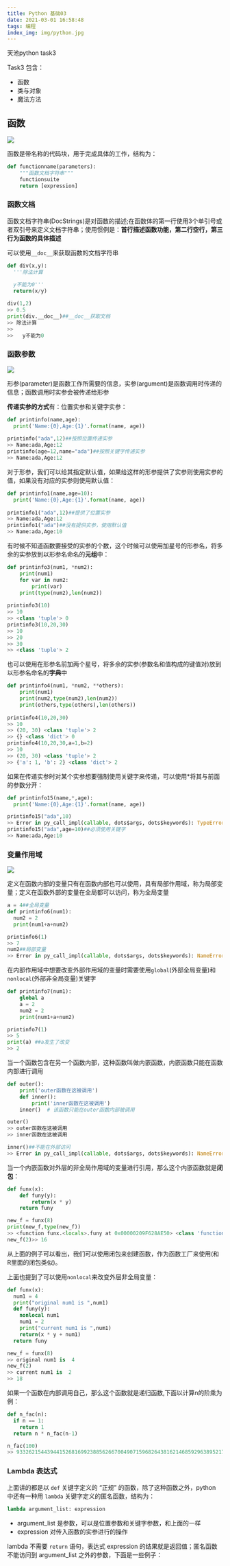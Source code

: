 ```yaml
---
title: Python 基础03
date: 2021-03-01 16:58:48
tags: 编程
index_img: img/python.jpg
---
```


天池python task3

<!-- more -->

Task3 包含：

-   函数
-   类与对象
-   魔法方法

## 函数

![](https://picgo-wutao.oss-cn-shanghai.aliyuncs.com/img/函数%20-%20坚果云_00.png)

函数是带名称的代码块，用于完成具体的工作，结构为：

``` python
def functionname(parameters):
    """函数文档字符串"""
    functionsuite
    return [expression]
```

### 函数文档

函数文档字符串(DocStrings)是对函数的描述;在函数体的第一行使用3个单引号或者双引号来定义文档字符串；使用惯例是：**首行描述函数功能，第二行空行，第三行为函数的具体描述**

可以使用`__doc__`来获取函数的文档字符串

``` python
def div(x,y):
  '''除法计算
  
  y不能为0'''
  return(x/y)

div(1,2)
>> 0.5
print(div.__doc__)##__doc__获取文档
>> 除法计算
>>   
>>   y不能为0
```

### 函数参数

![](https://picgo-wutao.oss-cn-shanghai.aliyuncs.com/img/image-20210301214319502.png)

形参(parameter)是函数工作所需要的信息，实参(argument)是函数调用时传递的信息；函数调用时实参会被传递给形参

**传递实参的方式**有：位置实参和关键字实参：

``` python
def printinfo(name,age):
  print('Name:{0},Age:{1}'.format(name, age))
  
printinfo("ada",12)##按照位置传递实参
>> Name:ada,Age:12
printinfo(age=12,name="ada")##按照关键字传递实参
>> Name:ada,Age:12
```

对于形参，我们可以给其指定默认值，如果给这样的形参提供了实参则使用实参的值，如果没有对应的实参则使用默认值：

``` python
def printinfo1(name,age=10):
  print('Name:{0},Age:{1}'.format(name, age))
  
printinfo1("ada",12)##提供了位置实参
>> Name:ada,Age:12
printinfo1("ada")##没有提供实参，使用默认值
>> Name:ada,Age:10
```

有时候不知道函数要接受的实参的个数，这个时候可以使用加星号的形参名，将多余的实参放到以形参名命名的**元组**中：

``` python
def printinfo3(num1, *num2):
    print(num1)
    for var in num2:
        print(var)
    print(type(num2),len(num2))
        
printinfo3(10)
>> 10
>> <class 'tuple'> 0
printinfo3(10,20,30)
>> 10
>> 20
>> 30
>> <class 'tuple'> 2
```

也可以使用在形参名前加两个星号，将多余的实参(参数名和值构成的键值对)放到以形参名命名的**字典**中

``` python
def printinfo4(num1, *num2, **others):
    print(num1)
    print(num2,type(num2),len(num2))
    print(others,type(others),len(others))
    
printinfo4(10,20,30)
>> 10
>> (20, 30) <class 'tuple'> 2
>> {} <class 'dict'> 0
printinfo4(10,20,30,a=1,b=2)
>> 10
>> (20, 30) <class 'tuple'> 2
>> {'a': 1, 'b': 2} <class 'dict'> 2
```

如果在传递实参时对某个实参想要强制使用关键字来传递，可以使用\*将其与前面的参数分开：

``` python
def printinfo15(name,*,age):
  print('Name:{0},Age:{1}'.format(name, age))

printinfo15("ada",10)
>> Error in py_call_impl(callable, dots$args, dots$keywords): TypeError: printinfo15() takes 1 positional argument but 2 were given
printinfo15("ada",age=10)##必须使用关键字
>> Name:ada,Age:10
```

### 变量作用域

![](https://picgo-wutao.oss-cn-shanghai.aliyuncs.com/img/image-20210301220956029.png)

定义在函数内部的变量只有在函数内部也可以使用，具有局部作用域，称为局部变量；定义在函数外部的变量在全局都可以访问，称为全局变量

``` python
a = 4##全局变量
def printinfo6(num1):
  num2 = 2
  print(num1+a+num2)

printinfo6(1)
>> 7
num2##局部变量
>> Error in py_call_impl(callable, dots$args, dots$keywords): NameError: name 'num2' is not defined
```

在内部作用域中想要改变外部作用域的变量时需要使用`global`(外部全局变量)和`nonlocal`(外部非全局变量)关键字

``` python
def printinfo7(num1):  
    global a  
    a = 2  
    num2 = 2  
    print(num1+a+num2)

printinfo7(1)
>> 5
print(a) ##a发生了改变
>> 2
```

当一个函数包含在另一个函数内部，这种函数叫做内嵌函数，内嵌函数只能在函数内部进行调用

``` python
def outer():  
    print('outer函数在这被调用')    
    def inner():    
        print('inner函数在这被调用')    
    inner()  # 该函数只能在outer函数内部被调用

outer()
>> outer函数在这被调用
>> inner函数在这被调用

inner()##不能在外部访问
>> Error in py_call_impl(callable, dots$args, dots$keywords): NameError: name 'inner' is not defined
```

当一个内嵌函数对外层的非全局作用域的变量进行引用，那么这个内嵌函数就是**闭包**：

``` python
def funx(x):  
    def funy(y):    
        return(x * y)    
    return funy

new_f = funx(8)
print(new_f,type(new_f))
>> <function funx.<locals>.funy at 0x00000209F628AE50> <class 'function'>
new_f(2)>> 16
```

从上面的例子可以看出，我们可以使用闭包来创建函数，作为函数工厂来使用(和R里面的闭包类似)。

上面也提到了可以使用`nonlocal`来改变外层非全局变量：

``` python
def funx(x):
  num1 = 4
  print("original num1 is ",num1)
  def funy(y):
    nonlocal num1
    num1 = 2
    print("current num1 is ",num1)
    return(x * y + num1)
  return funy

new_f = funx(8) 
>> original num1 is  4
new_f(2)
>> current num1 is  2
>> 18
```

如果一个函数在内部调用自己，那么这个函数就是递归函数,下面以计算n的阶乘为例：

``` python
def n_fac(n):
  if n == 1:
    return 1
  return n * n_fac(n-1)

n_fac(100)
>> 93326215443944152681699238856266700490715968264381621468592963895217599993229915608941463976156518286253697920827223758251185210916864000000000000000000000000
```

### Lambda 表达式

上面讲的都是以 `def` 关键字定义的 “正规” 的函数，除了这种函数之外，python 中还有一种用 `lambda` 关键字定义的匿名函数，结构为：

```python
lambda argument_list: expression
```

- argument_list 是参数，可以是位置参数和关键字参数，和上面的一样
- expression 对传入函数的实参进行的操作

lambda 不需要 `return` 语句，表达式 expression 的结果就是返回值；匿名函数不能访问到 argument_list 之外的参数，下面是一些例子：

```python

```

